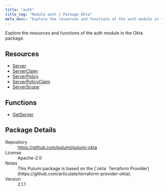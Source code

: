 ```yaml
---
title: "auth"
title_tag: "Module auth | Package Okta"
meta_desc: "Explore the resources and functions of the auth module in the Okta package."
---
```


<!-- WARNING: this file was generated by Pulumi Docs Generator. -->
<!-- Do not edit by hand unless you're certain you know what you are doing! -->

Explore the resources and functions of the auth module in the Okta package.

<h2 id="resources">Resources</h2>
<ul class="api">
    <li><a href="server" title="Server"><span class="symbol resource"></span>Server</a></li>
    <li><a href="serverclaim" title="ServerClaim"><span class="symbol resource"></span>ServerClaim</a></li>
    <li><a href="serverpolicy" title="ServerPolicy"><span class="symbol resource"></span>ServerPolicy</a></li>
    <li><a href="serverpolicyclaim" title="ServerPolicyClaim"><span class="symbol resource"></span>ServerPolicyClaim</a></li>
    <li><a href="serverscope" title="ServerScope"><span class="symbol resource"></span>ServerScope</a></li>
</ul>

<h2 id="functions">Functions</h2>
<ul class="api">
    <li><a href="getserver" title="GetServer"><span class="symbol function"></span>GetServer</a></li>
</ul>

<h2 id="package-details">Package Details</h2>
<dl class="package-details">
	<dt>Repository</dt>
	<dd><a href="https://github.com/pulumi/pulumi-okta">https://github.com/pulumi/pulumi-okta</a></dd>
	<dt>License</dt>
	<dd>Apache-2.0</dd>
	<dt>Notes</dt>
	<dd>This Pulumi package is based on the [`okta` Terraform Provider](https://github.com/articulate/terraform-provider-okta).</dd>
	<dt>Version</dt>
	<dd>2.1.1</dd>
</dl>


